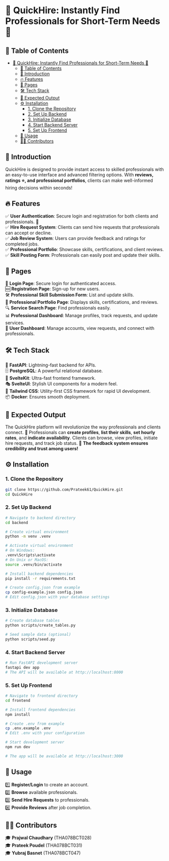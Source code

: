 # 🌟 QuickHire: Instantly Find Professionals for Short-Term Needs 🚀

## 📌 Table of Contents
- [🌟 QuickHire: Instantly Find Professionals for Short-Term Needs 🚀](#-quickhire-instantly-find-professionals-for-short-term-needs-)
  - [📌 Table of Contents](#-table-of-contents)
  - [📖 Introduction](#-introduction)
  - [🔥 Features](#-features)
  - [📄 Pages](#-pages)
  - [🛠 Tech Stack](#-tech-stack)
  - [🎯 Expected Output](#-expected-output)
  - [⚙️ Installation](#️-installation)
    - [1. Clone the Repository](#1-clone-the-repository)
    - [2. Set Up Backend](#2-set-up-backend)
    - [3. Initialize Database](#3-initialize-database)
    - [4. Start Backend Server](#4-start-backend-server)
    - [5. Set Up Frontend](#5-set-up-frontend)
  - [📌 Usage](#-usage)
  - [👨‍💻 Contributors](#-contributors)

## 📖 Introduction
QuickHire is designed to provide instant access to skilled professionals with an easy-to-use interface and advanced filtering options. With **reviews, ratings ⭐, and professional portfolios**, clients can make well-informed hiring decisions within seconds!

## 🔥 Features
✅ **User Authentication**: Secure login and registration for both clients and professionals. 🔐  
✅ **Hire Request System**: Clients can send hire requests that professionals can accept or decline.  
✅ **Job Review System**: Users can provide feedback and ratings for completed jobs.  
✅ **Professional Portfolio**: Showcase skills, certifications, and client reviews.  
✅ **Skill Posting Form**: Professionals can easily post and update their skills.  

## 📄 Pages
📝 **Login Page**: Secure login for authenticated access.  
🆕 **Registration Page**: Sign-up for new users.  
🛠 **Professional Skill Submission Form**: List and update skills.  
🌟 **Professional Portfolio Page**: Displays skills, certifications, and reviews.  
🔍 **Service Search Page**: Find professionals easily.  
📊 **Professional Dashboard**: Manage profiles, track requests, and update services.  
🎯 **User Dashboard**: Manage accounts, view requests, and connect with professionals.  

## 🛠 Tech Stack
🚀 **FastAPI**: Lightning-fast backend for APIs.  
🗄 **PostgreSQL**: A powerful relational database.  
🎨 **SvelteKit**: Ultra-fast frontend framework.  
🎭 **SvelteUI**: Stylish UI components for a modern feel.  
💨 **Tailwind CSS**: Utility-first CSS framework for rapid UI development.  
📦 **Docker**: Ensures smooth deployment.  

## 🎯 Expected Output
The QuickHire platform will revolutionize the way professionals and clients connect. 🔗 Professionals can **create profiles**, **list their skills**, **set hourly rates**, and **indicate availability**. Clients can browse, view profiles, initiate hire requests, and track job status. 🌟 **The feedback system ensures credibility and trust among users!**

## ⚙️ Installation

### 1. Clone the Repository
```bash
git clone https://github.com/Prateek61/QuickHire.git
cd QuickHire
```

### 2. Set Up Backend
```bash
# Navigate to backend directory
cd backend

# Create virtual environment
python -m venv .venv

# Activate virtual environment
# On Windows:
.venv\Scripts\activate
# On Unix or MacOS:
source .venv/bin/activate

# Install backend dependencies
pip install -r requirements.txt

# Create config.json from example
cp config-example.json config.json
# Edit config.json with your database settings
```

### 3. Initialize Database
```bash
# Create database tables
python scripts/create_tables.py

# Seed sample data (optional)
python scripts/seed.py
```

### 4. Start Backend Server
```bash
# Run FastAPI development server
fastapi dev app
# The API will be available at http://localhost:8000
```

### 5. Set Up Frontend
```bash
# Navigate to frontend directory
cd frontend

# Install frontend dependencies
npm install

# Create .env from example
cp .env.example .env
# Edit .env with your configuration

# Start development server
npm run dev

# The app will be available at http://localhost:3000
```

## 📌 Usage
1️⃣ **Register/Login** to create an account.  
2️⃣ **Browse** available professionals.  
3️⃣ **Send Hire Requests** to professionals.  
4️⃣ **Provide Reviews** after job completion.  

## 👨‍💻 Contributors
🎓 **Prajwal Chaudhary** (THA078BCT028)  
🎓 **Prateek Poudel** (THA078BCT031)  
🎓 **Yubraj Basnet** (THA078BCT047)
